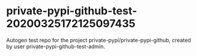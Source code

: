 # private-pypi-github-test-20200325172125097435
Autogen test repo for the project private-pypi/private-pypi-github, created by user private-pypi-github-test-admin.
